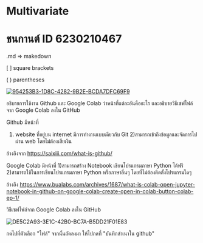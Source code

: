 # Multivariate

# ชนกานต์ ID 6230210467

.md => makedown

[ ] square brackets

( ) parentheses

[
![954253B3-1D8C-4282-9B2E-BCDA7DFC69F9](https://user-images.githubusercontent.com/76930923/103563018-a3124a80-4eee-11eb-9961-dace61eee012.jpeg)
](url)

อธิบายการใช้งาน Github และ Google Colab ว่าหน้าที่แต่ละอันคืออะไร และอธิบายวิธีเซฟไฟล์จาก Google Colab ลงใน GitHub

Github 
 มีหน้าที่ 
1) website ที่อยู่บน internet มีการทำงานแบบเดียวกับ Git 
2)สามารถเข้าถึงข้อมูลและจัดการไปผ่าน web โดยไม่ต้องเสียเงิน 

อ้างอิงจาก https://saixiii.com/what-is-github/

Google Colab 
 มีหน้าที่ 
 1)สามารถสร้าง Notebook เขียนโปรแกรมภาษา Python ได้ฟรี 
 2)สามารถใช้ในการเขียนโปรแกรมภาษา Python หรือภาษาอื่นๆ โดยที่ไม่ต้องติดตั้งโปรแกรมใดๆ
 
 อ้างอิง https://www.bualabs.com/archives/1687/what-is-colab-open-jupyter-notebook-in-github-on-google-colab-create-open-in-colab-button-colab-ep-1/
 
 
 วิธีเซฟไฟล์จาก Google Colab ลงใน GitHub
 
 
![DE5C2A93-3E1C-42B0-BC7A-B5DD21F01E83](https://user-images.githubusercontent.com/76930923/103565310-b8897380-4ef2-11eb-8efd-018da97c92d8.jpeg)

กดไปที่ตัวเลือก "ไฟล์" จากนั้นถัดลงมา ให้ไปกดที่ "บันทึกสำเนาใน github"















 
 
